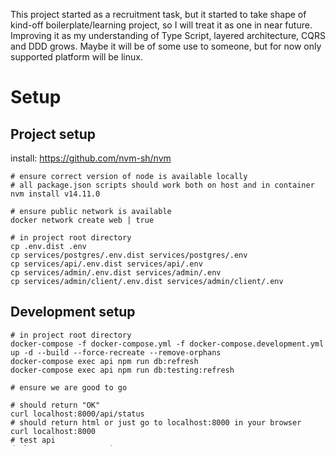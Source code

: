 This project started as a recruitment task, but it started to take shape of kind-off boilerplate/learning project, so I will treat it as one in near future. Improving it as my understanding of Type Script, layered architecture, CQRS and DDD grows. Maybe it will be of some use to someone, but for now only supported platform will be linux.    

# Setup

## Project setup

install: https://github.com/nvm-sh/nvm

```shell script
# ensure correct version of node is available locally
# all package.json scripts should work both on host and in container 
nvm install v14.11.0

# ensure public network is available
docker network create web | true

# in project root directory
cp .env.dist .env
cp services/postgres/.env.dist services/postgres/.env
cp services/api/.env.dist services/api/.env
cp services/admin/.env.dist services/admin/.env
cp services/admin/client/.env.dist services/admin/client/.env
```

## Development setup

```shell script
# in project root directory
docker-compose -f docker-compose.yml -f docker-compose.development.yml up -d --build --force-recreate --remove-orphans
docker-compose exec api npm run db:refresh
docker-compose exec api npm run db:testing:refresh

# ensure we are good to go

# should return "OK" 
curl localhost:8000/api/status
# should return html or just go to localhost:8000 in your browser   
curl localhost:8000
# test api
docker-compose exec api npm run test

docker-compose logs -f
```

NOTE:
- admin `localhost:8000` has hot module reload enabled
- api `localhost:8000/api` recompile and restart on changes
 
## Not-development setup
 
```shell script
# in project root directory
docker-compose -f docker-compose.yml -f docker-compose.not-development.yml up -d --build --force-recreate --remove-orphans
docker-compose exec api npm run db:notdev:refresh
docker-compose exec api npm run db:notdev:testing:refresh

# ensure we are good to go

# should return "OK" 
curl localhost:8000/api/status
# should return html or just go to localhost:8000 in your browser   
curl localhost:8000
# test api
docker-compose exec api npm run test:notdev

docker-compose logs -f
```

## Postman

```
# fixtures
curl --location --request POST 'http://localhost:8000/api/user' \
     --header 'Accept: application/json' \
     --header 'Content-Type: application/json' \
     --data-raw '{
            "name": "Gniewomir Świechowski",
            "email": "gniewomir.swiechowski@gmail.com",
            "password": "kNcy64fWbcAGBPY3"
     }'
```

# Todo
* Project: Changelog
* Project: HTTPS support on localhost
* Project: What is the best way of sharing code (types?) between TS services?
* Project: SSR React app for potential customer facing app
* Api: Faker does not ensure uniqueness of test data (emails in particular, especially with jest workers running in parallel), find solution that does
* Api: CLI for generating controllers, db entity/repository/mapper combo?   
* Api: Finish separating api application layers, CQRS?
* Api: Timestamps for entities (updated/created)
* Api: Add a way of loading fixtures
* Api: Depend on token IAT claim and user logged out/logged in time instead blacklist?
* Api: Revoking any user token should also revoke all refresh tokens
* Api: To consider: https://hasura.io/blog/best-practices-of-using-jwt-with-graphql/
* Api: Periodically remove expired tokens from the database?
* Api: Queue?
    * mailer
    * password change
    * email confirmation 

# Links
* Structure: https://softwareontheroad.com/ideal-nodejs-project-structure/
* DI: https://www.npmjs.com/package/typedi
* ORM: https://github.com/typeorm/typeorm
* Testing: https://wanago.io/2019/02/04/typescript-express-testing/
